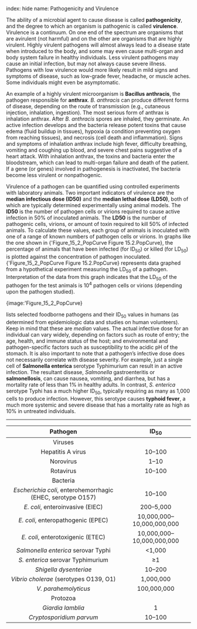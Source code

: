 index: hide
name: Pathogenicity and Virulence

The ability of a microbial agent to cause disease is called  **pathogenicity**, and the degree to which an organism is pathogenic is called  **virulence**. Virulence is a continuum. On one end of the spectrum are organisms that are avirulent (not harmful) and on the other are organisms that are highly virulent. Highly virulent pathogens will almost always lead to a disease state when introduced to the body, and some may even cause multi-organ and body system failure in healthy individuals. Less virulent pathogens may cause an initial infection, but may not always cause severe illness. Pathogens with low virulence would more likely result in mild signs and symptoms of disease, such as low-grade fever, headache, or muscle aches. Some individuals might even be asymptomatic.

An example of a highly virulent microorganism is  **Bacillus anthracis**, the pathogen responsible for  **anthrax**.  *B. anthracis* can produce different forms of disease, depending on the route of transmission (e.g., cutaneous injection, inhalation, ingestion). The most serious form of anthrax is inhalation anthrax. After  *B. anthracis* spores are inhaled, they germinate. An active infection develops and the bacteria release potent toxins that cause edema (fluid buildup in tissues), hypoxia (a condition preventing oxygen from reaching tissues), and necrosis (cell death and inflammation). Signs and symptoms of inhalation anthrax include high fever, difficulty breathing, vomiting and coughing up blood, and severe chest pains suggestive of a heart attack. With inhalation anthrax, the toxins and bacteria enter the bloodstream, which can lead to multi-organ failure and death of the patient. If a gene (or genes) involved in pathogenesis is inactivated, the bacteria become less virulent or nonpathogenic.

Virulence of a pathogen can be quantified using controlled experiments with laboratory animals. Two important indicators of virulence are the  **median infectious dose (ID50)** and the  **median lethal dose (LD50)**, both of which are typically determined experimentally using animal models. The  **ID50** is the number of pathogen cells or virions required to cause active infection in 50% of inoculated animals. The  **LD50** is the number of pathogenic cells, virions, or amount of toxin required to kill 50% of infected animals. To calculate these values, each group of animals is inoculated with one of a range of known numbers of pathogen cells or virions. In graphs like the one shown in {'Figure_15_2_PopCurve Figure 15.2.PopCurve}, the percentage of animals that have been infected (for ID<sub>50</sub>) or killed (for LD<sub>50</sub>) is plotted against the concentration of pathogen inoculated. {'Figure_15_2_PopCurve Figure 15.2.PopCurve} represents data graphed from a hypothetical experiment measuring the LD<sub>50</sub> of a pathogen. Interpretation of the data from this graph indicates that the LD<sub>50</sub> of the pathogen for the test animals is 10<sup>4</sup> pathogen cells or virions (depending upon the pathogen studied).


{image:'Figure_15_2_PopCurve}
        

 lists selected foodborne pathogens and their ID<sub>50</sub> values in humans (as determined from epidemiologic data and studies on human volunteers). Keep in mind that these are  *median* values. The actual infective dose for an individual can vary widely, depending on factors such as route of entry; the age, health, and immune status of the host; and environmental and pathogen-specific factors such as susceptibility to the acidic pH of the stomach. It is also important to note that a pathogen’s infective dose does not necessarily correlate with disease severity. For example, just a single cell of  **Salmonella enterica** serotype Typhimurium can result in an active infection. The resultant disease,  *Salmonella* gastroenteritis or  **salmonellosis**, can cause nausea, vomiting, and diarrhea, but has a mortality rate of less than 1% in healthy adults. In contrast,  *S. enterica* serotype Typhi has a much higher ID<sub>50</sub>, typically requiring as many as 1,000 cells to produce infection. However, this serotype causes  **typhoid fever**, a much more systemic and severe disease that has a mortality rate as high as 10% in untreated individuals.


****

| Pathogen | ID<sub>50</sub> |
|:-:|:-:|
| Viruses |
| Hepatitis A virus | 10–100 |
| Norovirus | 1–10 |
| Rotavirus | 10–100 |
| Bacteria |
|  *Escherichia coli*, enterohemorrhagic (EHEC, serotype O157) | 10–100 |
|  *E. coli*, enteroinvasive (EIEC) | 200–5,000 |
|  *E. coli*, enteropathogenic (EPEC) | 10,000,000–10,000,000,000 |
|  *E. coli*, enterotoxigenic (ETEC) | 10,000,000–10,000,000,000 |
|  *Salmonella enterica* serovar Typhi | <1,000 |
|  *S. enterica* serovar Typhimurium | ≥1 |
|  *Shigella dysenteriae* | 10–200 |
|  *Vibrio cholerae* (serotypes O139, O1) | 1,000,000 |
|  *V. parahemolyticus* | 100,000,000 |
| Protozoa |
|  *Giardia lamblia* | 1 |
|  *Cryptosporidium parvum* | 10–100 |
    
